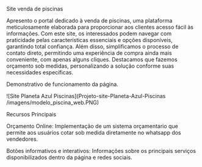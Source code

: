 Site venda de piscinas

Apresento o portal dedicado à venda de piscinas, uma plataforma meticulosamente elaborada para proporcionar aos clientes acesso fácil às informações. Com este site, os interessados podem navegar com praticidade pelas características essenciais e opções disponíveis, garantindo total confiança. Além disso, simplificamos o processo de contato direto, permitindo uma experiência de compra ainda mais conveniente, com apenas alguns cliques. Destacamos que fazemos orçamento sob medidas, personalizando a solução conforme suas necessidades específicas.

Demonstrativo de funcionamento da página.

![Site Planeta Azul Piscinas](Projeto-site-Planeta-Azul-Piscinas
/imagens/modelo_piscina_web.PNG)








Recursos Principais

Orçamento Online:
Implementação de um sistema orçamentario que permite aos usuários cotar sob medida diretamente no whatsapp dos vendedores.

Botões informativos e interativos:
Informações sobre os principais serviços disponibilizados dentro da página e redes sociais.

